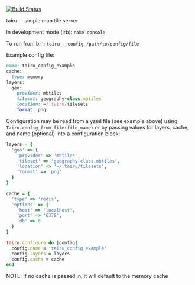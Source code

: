 [![Build Status](https://travis-ci.org/scooterw/tairu.png?branch=master)](https://travis-ci.org/scooterw/tairu)

tairu ... simple map tile server

In development mode (irb): `rake console`

To run from bin: `tairu --config /path/to/config/file`

Example config file:

```ruby
name: tairu_config_example
cache:
  type: memory
layers:
  geo:
    provider: mbtiles
    tileset: geography-class.mbtiles
    location: ~/.tairu/tilesets
    format: png
```

Configuration may be read from a yaml file (see example above) using `Tairu.config_from_file(file_name)`
or by passing values for layers, cache, and name (optional) into a configuration block:

```ruby
layers = {
  'geo' => {
    'provider' => 'mbtiles',
    'tileset' => 'geography-class.mbtiles',
    'location' => '~/.tairu/tilesets',
    'format' => 'png'
  }
}

cache = {
  'type' => 'redis',
  'options' => {
    'host' => 'localhost',
    'port' => '6379',
    'db' => 0
  }
}

Tairu.configure do |config|
  config.name = 'tairu_config_example'
  config.layers = layers
  config.cache = cache
end
```

NOTE: If no cache is passed in, it will default to the memory cache
